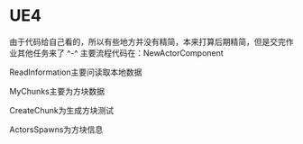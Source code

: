 # UE4
由于代码给自己看的，所以有些地方并没有精简，本来打算后期精简，但是交完作业其他任务来了
^-^
主要流程代码在：NewActorComponent 

ReadInformation主要问读取本地数据

MyChunks主要为方块数据

CreateChunk为生成方块测试

ActorsSpawns为方块信息
